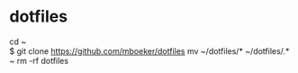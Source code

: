 # dotfiles
cd ~                                                                          
$ git clone https://github.com/mboeker/dotfiles
mv ~/dotfiles/* ~/dotfiles/.* ~
rm -rf dotfiles
